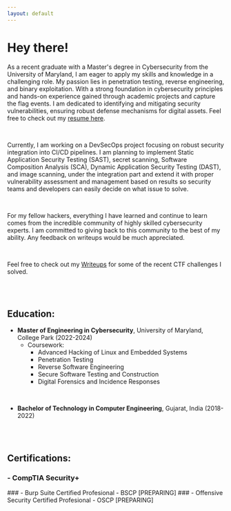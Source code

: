```yaml
---
layout: default
---
```

 

# Hey there!

As a recent graduate with a Master's degree in Cybersecurity from the University of Maryland, I am eager to apply my skills and knowledge in a challenging role. My passion lies in penetration testing, reverse engineering, and binary exploitation. With a strong foundation in cybersecurity principles and hands-on experience gained through academic projects and capture the flag events. I am dedicated to identifying and mitigating security vulnerabilities, ensuring robust defense mechanisms for digital assets. Feel free to check out my [resume here](https://flowcv.com/resume/41nrtrvnbl).

<br>

Currently, I am working on a DevSecOps project focusing on robust security integration into CI/CD pipelines. I am planning to implement Static Application Security Testing (SAST), secret scanning, Software Composition Analysis (SCA), Dynamic Application Security Testing (DAST), and image scanning, under the integration part and extend it with proper vulnerability assessment and management based on results so security teams and developers can easily decide on what issue to solve.   

<br>

For my fellow hackers, everything I have learned and continue to learn comes from the incredible community of highly skilled cybersecurity experts. I am committed to giving back to this community to the best of my ability. Any feedback on writeups would be much appreciated.

<br>

Feel free to check out my [Writeups](./writeups.html) for some of the recent CTF challenges I solved.

<br>
<br>

## Education:

- **Master of Engineering in Cybersecurity**, University of Maryland, College Park (2022-2024)
  - Coursework:
    - Advanced Hacking of Linux and Embedded Systems
    - Penetration Testing 
    - Reverse Software Engineering  
    - Secure Software Testing and Construction
    - Digital Forensics and Incidence Responses

<br>

- **Bachelor of Technology in Computer Engineering**, Gujarat, India (2018-2022)

<br>
<br>

## Certifications:

### - CompTIA Security+ 
<div data-iframe-width="180" data-iframe-height="250" data-share-badge-id="6a14c172-7ac4-41fa-818e-1b32d23e5937" data-share-badge-host="https://www.credly.com"></div><script type="text/javascript" async src="//cdn.credly.com/assets/utilities/embed.js"></script> 
### - Burp Suite Certified Profesional - BSCP [PREPARING]
### - Offensive Security Certified Profesional - OSCP [PREPARING]


